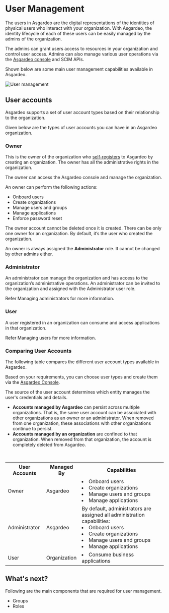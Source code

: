 # User Management

The users in Asgardeo are the digital representations of the identities of physical users who interact with your 
organization. With Asgardeo, the identity lifecycle of each of these users can be easily managed by the admins of the 
organization.

The admins can grant users access to resources in your organization and control user access. Admins can also manage various user operations via the [Asgardeo console](https://console.asgardeo.io) and SCIM APIs.

Shown below are some main user management capabilities available in Asgardeo.

<img class="borderless-img" :src="$withBase('/assets/img/guides/users/user-management-overview.png')" alt="User management">

## User accounts

Asgardeo supports a set of user account types based on their relationship to the organization. 

Given below are the types of user accounts you can have in an Asgardeo organization.

### Owner

This is the owner of the organization who [self-registers](https://asgardeo.io/early-signup) to Asgardeo by creating an organization. The owner has all 
the administrative rights in the organization.

The owner can access the Asgardeo console and manage the organization.

An owner can perform the following actions:
- Onboard users
- Create organizations
- Manage users and groups
- Manage applications
- Enforce password reset

The owner account cannot be deleted once it is created. There can be only one owner for an organization. By default, it’s the user who created the organization. 

An owner is always assigned the **Administrator** role. It cannot be changed by other admins either.

### Administrator 

An administrator can manage the organization and has access to the organization’s administrative operations. An administrator can be invited to the organization and assigned with the Administrator <a :href="$withBase('/references/user-management/user-roles/')">user role</a>.

Refer <a :href="$withBase('/guides/users/manage-collaborators/')">Managing administrators</a> for more information. 

### User 

A user registered in an organization can consume and access applications in that organization.

Refer <a :href="$withBase('/guides/users/manage-customers/')">Managing users</a> for more information. 

### Comparing User Accounts

The following table compares the different user account types available in Asgardeo.

Based on your requirements, you can choose user types and create them via the [Asgardeo Console](https://console.asgardeo.io).

The source of the user account determines which entity manages the user's credentials and details.

- **Accounts managed by Asgardeo** can persist across multiple organizations. That is, the same user account can be associated with other organizations as an owner or an administrator. When removed from one organization, these associations with other organizations continue to persist.
- **Accounts managed by an organization** are confined to that organization. When removed from that organization, the account is completely deleted from Asgardeo.
<br>

<table>
  <tr>
    <th>User Accounts</th>
    <th>Managed By</th>
    <th>Capabilities</th> 
  </tr>
  <tr>
    <td>Owner<Badge text="Asgardeo User" type="optional"/></td>
    <td>Asgardeo</td>
    <td>
        <li>Onboard users</li>
        <li>Create organizations</li>
        <li>Manage users and groups</li>
        <li>Manage applications</li>
    </td>
  </tr>
  <tr>
    <td>Administrator<Badge text="Asgardeo User" type="optional"/></td>
    <td>Asgardeo</td>
    <td>
    By default, administrators are assigned all administration capabilities:
      <li>Onboard users</li>
      <li>Create organizations</li>
      <li>Manage users and groups</li>
      <li>Manage applications</li>
    </td>
  </tr>
  <tr>
    <td>User</td>
    <td>Organization</td>
    <td><li>Consume business applications</li></td>
  </tr>
</table>

## What's next?

Following are the main components that are required for user management.
- <a :href="$withBase('/guides/users/manage-groups/')">Groups</a>
- <a :href="$withBase('/references/user-management/user-roles/')">Roles</a>
